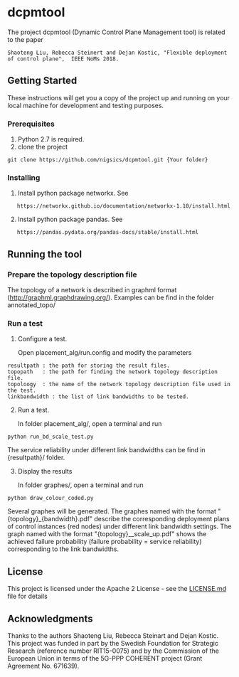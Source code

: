 # dcpmtool
The project dcpmtool (Dynamic Control Plane Management tool) is related to the paper

```
Shaoteng Liu, Rebecca Steinert and Dejan Kostic, "Flexible deployment of control plane",  IEEE NoMs 2018.
```

## Getting Started

These instructions will get you a copy of the project up and running on your local machine for development and testing purposes. 

### Prerequisites

1. Python 2.7 is required.
2. clone the project

```
git clone https://github.com/nigsics/dcpmtool.git {Your folder}
```

### Installing
1. Install python package networkx. See
```
   https://networkx.github.io/documentation/networkx-1.10/install.html
```
2. Install python package pandas. See
```
   https://pandas.pydata.org/pandas-docs/stable/install.html
```
## Running the tool
   
### Prepare the topology description file
  The topology of a network is described in graphml format (http://graphml.graphdrawing.org/).  Examples can be find in the folder annotated_topo/

### Run a test 
1. Configure a test.

   Open placement_alg/run.config and modify the parameters 
```
resultpath : the path for storing the result files.
topopath   : the path for finding the network topology description file.
topoloogy  : the name of the network topology description file used in the test.
linkbandwidth : the list of link bandwidths to be tested.

```

2. Run a test.

   In folder placement_alg/, open a terminal and run
```
python run_bd_scale_test.py
```

The service reliability under different link bandwidths can be find in {resultpath}/ folder. 


3. Display the results

   In folder graphes/, open a terminal and run

```
python draw_colour_coded.py
```

Several graphes will be generated. The graphes named with the format "{topology}_{bandwidth}.pdf" describe the corresponding deployment plans of control instances (red nodes) under different link bandwidth settings. 
The graph named with the format "{topology}__scale_up.pdf" shows the achieved failure probability (failure probability = service reliability) corresponding to the link bandwidths.

 

## License

This project is licensed under the Apache 2 License - see the [LICENSE.md](LICENSE.md) file for details

## Acknowledgments
Thanks to the authors Shaoteng Liu, Rebecca Steinart and Dejan Kostic. This project was funded in part by the Swedish Foundation for Strategic Research (reference number RIT15-0075) and by the Commission of the European Union in terms of the 5G-PPP COHERENT project (Grant Agreement No. 671639).




